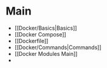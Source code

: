 # Main
- [[Docker/Basics|Basics]]
- [[Docker Compose]]
- [[Dockerfile]]
- [[Docker/Commands|Commands]]
- [[Docker Modules Main]]
- 